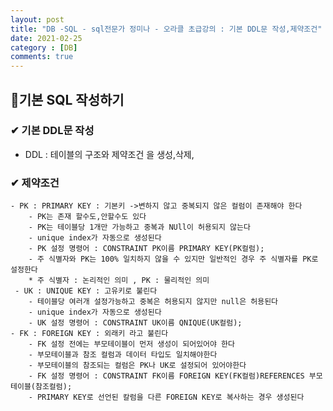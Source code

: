 ```yaml
---
layout: post
title: "DB -SQL - sql전문가 정미나 - 오라클 초급강의 : 기본 DDL문 작성,제약조건"
date: 2021-02-25
category : [DB]
comments: true
---
```


## 🔷기본 SQL 작성하기

### ✔ 기본 DDL문 작성
- DDL : 테이블의 구조와 제약조건 을 생성,삭제,

### ✔ 제약조건


    - PK : PRIMARY KEY : 기본키 ->변하지 않고 중복되지 않은 컬럼이 존재해야 한다
        - PK는 존재 할수도,안할수도 있다
        - PK는 테이블당 1개만 가능하고 중복과 NUll이 허용되지 않는다
        - unique index가 자동으로 생성된다
        - PK 설정 명령어 : CONSTRAINT PK이름 PRIMARY KEY(PK컬럼);
        - 주 식별자와 PK는 100% 일치하지 않을 수 있지만 일반적인 경우 주 식별자를 PK로 설정한다
        * 주 식별자 : 논리적인 의미 , PK : 물리적인 의미
     - UK : UNIQUE KEY : 고유키로 불린다
        - 테이블당 여러개 설정가능하고 중복은 허용되지 않지만 null은 허용된다
        - unique index가 자동으로 생성된다
        - UK 설정 명령어 : CONSTRAINT UK이름 QNIQUE(UK컬럼);
    - FK : FOREIGN KEY : 외래키 라고 불린다
        - FK 설정 전에는 부모테이블이 먼저 생성이 되어있어야 한다
        - 부모테이블과 참조 컬럼과 데이터 타입도 일치해야한다
        - 부모테이블의 참조되는 컬럼은 PK나 UK로 설정되어 있어야한다
        - FK 설정 명령어 : CONSTRAINT FK이름 FOREIGN KEY(FK컬럼)REFERENCES 부모테이블(참조컬럼);
        - PRIMARY KEY로 선언된 칼럼을 다른 FOREIGN KEY로 복사하는 경우 생성된다

